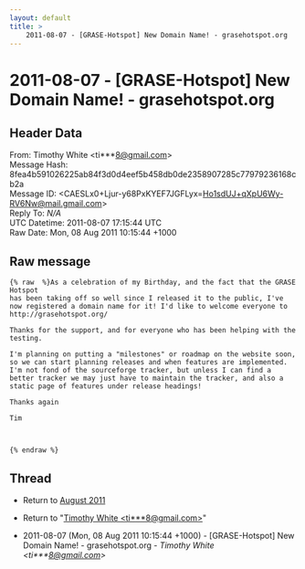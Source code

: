 ```yaml
---
layout: default
title: >
    2011-08-07 - [GRASE-Hotspot] New Domain Name! - grasehotspot.org
---
```


# 2011-08-07 - [GRASE-Hotspot] New Domain Name! - grasehotspot.org

## Header Data

From: Timothy White \<ti***8@gmail.com\><br>
Message Hash: 8fea4b591026225ab84f3d0d4eef5b458db0de2358907285c77979236168cb2a<br>
Message ID: \<CAESLx0+Ljur-y68PxKYEF7JGFLyx=Ho1sdUJ+qXpU6Wy-RV6Nw@mail.gmail.com\><br>
Reply To: _N/A_<br>
UTC Datetime: 2011-08-07 17:15:44 UTC<br>
Raw Date: Mon, 08 Aug 2011 10:15:44 +1000<br>

## Raw message

```
{% raw  %}As a celebration of my Birthday, and the fact that the GRASE Hotspot
has been taking off so well since I released it to the public, I've
now registered a domain name for it! I'd like to welcome everyone to
http://grasehotspot.org/

Thanks for the support, and for everyone who has been helping with the testing.

I'm planning on putting a "milestones" or roadmap on the website soon,
so we can start planning releases and when features are implemented.
I'm not fond of the sourceforge tracker, but unless I can find a
better tracker we may just have to maintain the tracker, and also a
static page of features under release headings!

Thanks again

Tim



{% endraw %}
```

## Thread

+ Return to [August 2011](/archive/2011/08)

+ Return to "[Timothy White <ti***8<span>@</span>gmail.com>](/authors/ti___8_at_gmail_com)"

+ 2011-08-07 (Mon, 08 Aug 2011 10:15:44 +1000) - [GRASE-Hotspot] New Domain Name! - grasehotspot.org - _Timothy White \<ti***8@gmail.com\>_

